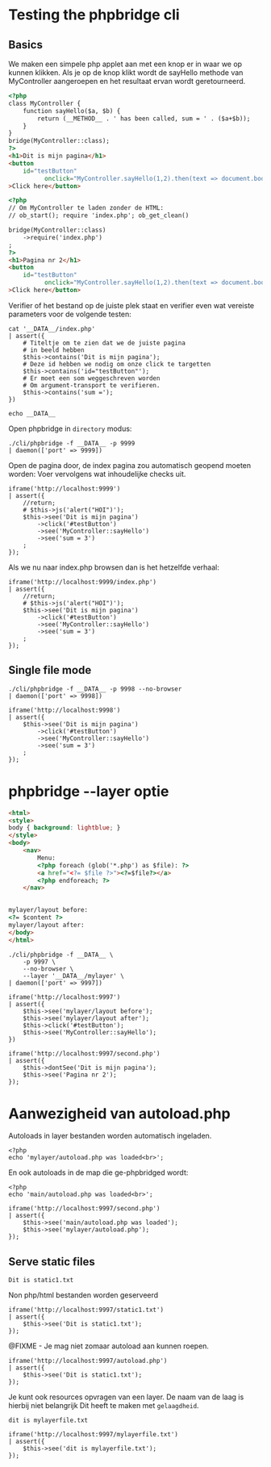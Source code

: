 # Testing the phpbridge cli

## Basics
We maken een simpele php applet aan met een knop
er in waar we op kunnen klikken.
Als je op de knop klikt wordt de sayHello methode
van MyController aangeroepen en het resultaat ervan
wordt geretourneerd. 
```html export=index.php
<?php
class MyController {
	function sayHello($a, $b) { 
		return (__METHOD__ . ' has been called, sum = ' . ($a+$b));
	}
}
bridge(MyController::class);
?>
<h1>Dit is mijn pagina</h1>
<button 
	id="testButton" 
		  onclick="MyController.sayHello(1,2).then(text => document.body.innerHTML += `<hr><div>${text}</div>`)"	  
>Click here</button>
```

```html export=second.php
<?php
// Om MyController te laden zonder de HTML:
// ob_start(); require 'index.php'; ob_get_clean()

bridge(MyController::class)
	->require('index.php')
;
?>
<h1>Pagina nr 2</h1>
<button 
	id="testButton" 
		  onclick="MyController.sayHello(1,2).then(text => document.body.innerHTML += `<hr><div>${text}</div>`)"	  
>Click here</button>
```


Verifier of het bestand op de juiste plek staat
en verifier even wat vereiste parameters voor 
de volgende testen:
```sh++
cat '__DATA__/index.php'
| assert({
	# Titeltje om te zien dat we de juiste pagina 
	# in beeld hebben
	$this->contains('Dit is mijn pagina');
	# Deze id hebben we nodig om onze click te targetten
	$this->contains('id="testButton"');
	# Er moet een som weggeschreven worden 
	# Om argument-transport te verifieren.
	$this->contains('sum =');
})
```
```sh++
echo __DATA__
```
Open phpbridge in `directory` modus:
```sh++
./cli/phpbridge -f __DATA__ -p 9999
| daemon(['port' => 9999])
```

Open de pagina door, de index pagina zou 
automatisch geopend moeten worden:
Voer vervolgens wat inhoudelijke checks uit.
```sh++
iframe('http://localhost:9999')
| assert({
	//return;
	# $this->js('alert("HOI")');
	$this->see('Dit is mijn pagina')
		->click('#testButton')
		->see('MyController::sayHello')
		->see('sum = 3')
	;
});
```

Als we nu naar index.php browsen dan is het hetzelfde
verhaal:
```sh++
iframe('http://localhost:9999/index.php')
| assert({
	//return;
	# $this->js('alert("HOI")');
	$this->see('Dit is mijn pagina')
		->click('#testButton')
		->see('MyController::sayHello')
		->see('sum = 3')
	;
});
```

## Single file mode
```sh++
./cli/phpbridge -f __DATA__ -p 9998 --no-browser
| daemon(['port' => 9998])
```
```sh++
iframe('http://localhost:9998')
| assert({
	$this->see('Dit is mijn pagina')
		->click('#testButton')
		->see('MyController::sayHello')
		->see('sum = 3')
	;
});
```

# phpbridge --layer optie

```html export=mylayer/layout.php
<html>
<style>
body { background: lightblue; }
</style>
<body>
	<nav>
		Menu: 
		<?php foreach (glob('*.php') as $file): ?>
		<a href="<?= $file ?>"><?=$file?></a> 
		<?php endforeach; ?>
	</nav>
	

mylayer/layout before:
<?= $content ?>
mylayer/layout after:
</body>
</html>
```

```sh++ 
./cli/phpbridge -f __DATA__ \
	-p 9997 \
	--no-browser \
	--layer '__DATA__/mylayer' \
| daemon(['port' => 9997])
```

```sh++
iframe('http://localhost:9997')
| assert({
	$this->see('mylayer/layout before');
	$this->see('mylayer/layout after');
	$this->click('#testButton');
	$this->see('MyController::sayHello');
})
```

```sh++
iframe('http://localhost:9997/second.php')
| assert({
	$this->dontSee('Dit is mijn pagina');
	$this->see('Pagina nr 2');
});
```

# Aanwezigheid van autoload.php
Autoloads in layer bestanden worden
automatisch ingeladen.
```file export=mylayer/autoload.php
<?php
echo 'mylayer/autoload.php was loaded<br>';
```

En ook autoloads in de map
die ge-phpbridged wordt:
```file export=autoload.php
<?php
echo 'main/autoload.php was loaded<br>';
```

```sh++
iframe('http://localhost:9997/second.php')
| assert({
	$this->see('main/autoload.php was loaded');
	$this->see('mylayer/autoload.php');
});
```

## Serve static files
```file export=static1.txt
Dit is static1.txt
```

Non php/html bestanden worden geserveerd

```sh++ 
iframe('http://localhost:9997/static1.txt')
| assert({
	$this->see('Dit is static1.txt');
});

```

@FIXME - Je mag niet zomaar autoload aan kunnen roepen.
```sh++ 
iframe('http://localhost:9997/autoload.php')
| assert({
	$this->see('Dit is static1.txt');
});
```

Je kunt ook resources opvragen van een layer.
De naam van de laag is hierbij niet belangrijk
Dit heeft te maken met `gelaagdheid`.

```file export=mylayer/mylayerfile.txt
dit is mylayerfile.txt
```
```sh++ 
iframe('http://localhost:9997/mylayerfile.txt')
| assert({
	$this->see('dit is mylayerfile.txt');
});
```
